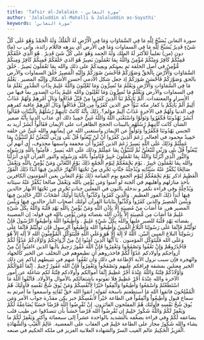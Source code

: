 ```yaml
---
title: 'Tafsir al-Jalalain - سورة التغابن'
author: 'Jalaluddin al-Mahalli & Jalaluddin as-Suyuthi'
keywords: 'سورة التغابن'
---
```


سورة التغابن
يُسَبِّحُ لِلَّهِ مَا فِي السَّمَاوَاتِ وَمَا فِي الْأَرْضِ لَهُ الْمُلْكُ وَلَهُ الْحَمْدُ وَهُوَ عَلَى كُلِّ شَيْءٍ قَدِيرٌ
يُسَبِّحُ لِلَّهِ مَا فِي السماوات وَمَا فِي الأرض
أي ينزهه فاللام زائدة، وأتى ب (ما) دون (من) تغليباً للأكثر
لَهُ الملك وَلَهُ الحمد وَهُوَ على كُلِّ شَئ قَدِيرٌ
.
هُوَ الَّذِي خَلَقَكُمْ فَمِنْكُمْ كَافِرٌ وَمِنْكُمْ مُؤْمِنٌ وَاللَّهُ بِمَا تَعْمَلُونَ بَصِيرٌ
هُوَ الذي خَلَقَكُمْ فَمِنكُمْ كَافِرٌ وَمِنكُمْ مُّؤْمِنٌ
في أصل الخلقة ثم يميتكم ويعِيدكُمْ على ذلك
والله بِمَا تَعْمَلُونَ بَصِيرٌ
.
خَلَقَ السَّمَاوَاتِ وَالْأَرْضَ بِالْحَقِّ وَصَوَّرَكُمْ فَأَحْسَنَ صُوَرَكُمْ وَإِلَيْهِ الْمَصِيرُ
خَلَقَ السماوات والأرض بالحق وَصَوَّرَكُمْ فَأَحْسَنَ صُوَرَكُمْ
إذ جعل شكل الآدمي أحسن الأشكال
وَإِلَيْهِ المصير
.
يَعْلَمُ مَا فِي السَّمَاوَاتِ وَالْأَرْضِ وَيَعْلَمُ مَا تُسِرُّونَ وَمَا تُعْلِنُونَ وَاللَّهُ عَلِيمٌ بِذَاتِ الصُّدُورِ
يَعْلَمُ مَا فِي السماوات والأرض وَيَعْلَمُ مَا تُسِرُّونَ وَمَا تُعْلِنُونَ والله عَلِيمُ بِذَاتِ الصدور
بما فيها من الأسرار والمعتقدات.
أَلَمْ يَأْتِكُمْ نَبَأُ الَّذِينَ كَفَرُوا مِنْ قَبْلُ فَذَاقُوا وَبَالَ أَمْرِهِمْ وَلَهُمْ عَذَابٌ أَلِيمٌ
أَلَمْ يَأْتِكُمْ
يا كفار مكة
نَبَؤُاْ
خبر
الذين كَفَرُواْ مِن قَبْلُ فَذَاقُواْ وَبَالَ أَمْرِهِمْ
عاقبة كفرهم في الدنيا
وَلَهُمْ
في الآخرة
عَذَابٌ أَلِيمٌ
مؤلم؟.
ذَلِكَ بِأَنَّهُ كَانَتْ تَأْتِيهِمْ رُسُلُهُمْ بِالْبَيِّنَاتِ فَقَالُوا أَبَشَرٌ يَهْدُونَنَا فَكَفَرُوا وَتَوَلَّوْا وَاسْتَغْنَى اللَّهُ وَاللَّهُ غَنِيٌّ حَمِيدٌ
ذلك
أي عذاب الدنيا
بِأَنَّهُ
ضمير الشأن
كَانَت تَّأْتِيهِمْ رُسُلُهُم بالبينات
الحجج الظاهرات على الإِيمان
فَقَالُواْ أَبَشَرٌ
أريد به الجنس
يَهْدُونَنَا فَكَفَرُواْ وَتَوَلَّواْ
عن الإِيمان
واستغنى الله
عن إيمانهم
والله غَنِىٌّ
عن خلقه
حَمِيدٌ
محمود في أفعاله.
زَعَمَ الَّذِينَ كَفَرُوا أَنْ لَنْ يُبْعَثُوا قُلْ بَلَى وَرَبِّي لَتُبْعَثُنَّ ثُمَّ لَتُنَبَّؤُنَّ بِمَا عَمِلْتُمْ وَذَلِكَ عَلَى اللَّهِ يَسِيرٌ
زَعَمَ الذين كَفَرُواْ أَن
مخففة واسمها محذوف، أي أنهم
لَّن يُبْعَثُواْ قُلْ بلى وَرَبِّى لَتُبْعَثُنَّ ثُمَّ لَتُنَبَّؤُنَّ بِمَا عَمِلْتُمْ وذلك عَلَى الله يَسِيرٌ
.
فَآَمِنُوا بِاللَّهِ وَرَسُولِهِ وَالنُّورِ الَّذِي أَنْزَلْنَا وَاللَّهُ بِمَا تَعْمَلُونَ خَبِيرٌ
فَئَامِنُواْ بالله وَرَسُولِهِ والنور
القرآن
الذي أَنزَلْنَا والله بِمَا تَعْمَلُونَ خَبِيرٌ
.
يَوْمَ يَجْمَعُكُمْ لِيَوْمِ الْجَمْعِ ذَلِكَ يَوْمُ التَّغَابُنِ وَمَنْ يُؤْمِنْ بِاللَّهِ وَيَعْمَلْ صَالِحًا يُكَفِّرْ عَنْهُ سَيِّئَاتِهِ وَيُدْخِلْهُ جَنَّاتٍ تَجْرِي مِنْ تَحْتِهَا الْأَنْهَارُ خَالِدِينَ فِيهَا أَبَدًا ذَلِكَ الْفَوْزُ الْعَظِيمُ
اذكر
يَوْمَ يَجْمَعُكُمْ لِيَوْمِ الجمع
يوم القيامة
ذَلِكَ يَوْمُ التغابن
يغبن المؤمنون الكافرين بأخذ منازلهم وأهليهم في الجنة لو آمنوا
وَمَن يُؤْمِن بالله وَيَعْمَلْ صالحا يُكَفِّرْ عَنْهُ سيئاته وَيُدْخِلْهُ
وفي قراءة
نكفر
و
ندخله
بالنون في الفعلين
جنات تَجْرِى مِن تَحْتِهَا الأنهار خالدين فِيهَا أَبَداً ذَلِكَ الفوز العظيم
.
وَالَّذِينَ كَفَرُوا وَكَذَّبُوا بِآَيَاتِنَا أُولَئِكَ أَصْحَابُ النَّارِ خَالِدِينَ فِيهَا وَبِئْسَ الْمَصِيرُ
والذين كَفَرُواْ وَكَذَّبُواْ بئاياتنا
القرآن
أولئك أصحاب النار خالدين فِيهَا وَبِئْسَ المصير
هي.
مَا أَصَابَ مِنْ مُصِيبَةٍ إِلَّا بِإِذْنِ اللَّهِ وَمَنْ يُؤْمِنْ بِاللَّهِ يَهْدِ قَلْبَهُ وَاللَّهُ بِكُلِّ شَيْءٍ عَلِيمٌ
مَا أَصَابَ مِن مُّصِيبَةٍ إِلاَّ بِإِذْنِ الله
بقضائه
وَمَن يُؤْمِن بالله
في قوله: إن المصيبة بقضائه
يَهْدِ قَلْبَهُ
للصبر عليها
والله بِكُلِّ شَيْءٍ عَلِيمٌ
.
وَأَطِيعُوا اللَّهَ وَأَطِيعُوا الرَّسُولَ فَإِنْ تَوَلَّيْتُمْ فَإِنَّمَا عَلَى رَسُولِنَا الْبَلَاغُ الْمُبِينُ
وَأَطِيعُواْ الله وَأَطيعُواْ الرسول فَإِن تَولَّيْتُمْ فَإِنَّمَا على رَسُولِنَا البلاغ المبين
البيّن.
اللَّهُ لَا إِلَهَ إِلَّا هُوَ وَعَلَى اللَّهِ فَلْيَتَوَكَّلِ الْمُؤْمِنُونَ
الله لاَ إله إِلاَّ هُوَ وَعَلَى الله فَلْيَتَوَكَّلِ المؤمنون
.
يَا أَيُّهَا الَّذِينَ آَمَنُوا إِنَّ مِنْ أَزْوَاجِكُمْ وَأَوْلَادِكُمْ عَدُوًّا لَكُمْ فَاحْذَرُوهُمْ وَإِنْ تَعْفُوا وَتَصْفَحُوا وَتَغْفِرُوا فَإِنَّ اللَّهَ غَفُورٌ رَحِيمٌ
ياأيها الذين ءَامَنُواْ إِنَّ مِنْ أزواجكم وأولادكم عَدُوّاً لَّكُمْ فاحذروهم
أن تطيعوهم في التخلف عن الخير كالجهاد والهجرة فإن سبب نزول الآية الإِطاعة في ذلك
وَأَن تَعْفُواْ
عنهم في تثبيطهم إياكم عن ذلك الخير معتلين بمشقة فراقكم عليهم
وَتَصْفَحُواْ وَتَغْفِرُواْ فَإِنَّ الله غَفُورٌ رَّحِيمٌ
.
إِنَّمَا أَمْوَالُكُمْ وَأَوْلَادُكُمْ فِتْنَةٌ وَاللَّهُ عِنْدَهُ أَجْرٌ عَظِيمٌ
إِنَّمَا أموالكم وأولادكم فِتْنَةٌ
لكم شاغلة عن أمور الآخرة
والله عِنْدَهُ أَجْرٌ عَظِيمٌ
فلا تفوتوه باشتغالكم بالأموال والأولاد.
فَاتَّقُوا اللَّهَ مَا اسْتَطَعْتُمْ وَاسْمَعُوا وَأَطِيعُوا وَأَنْفِقُوا خَيْرًا لِأَنْفُسِكُمْ وَمَنْ يُوقَ شُحَّ نَفْسِهِ فَأُولَئِكَ هُمُ الْمُفْلِحُونَ
فاتقوا الله مَا استطعتم
ناسخة لقوله:
اتقوا الله حَقَّ تُقَاتِهِ
واسمعوا
ما أمرتم به سماع قبول
وَأَطِيعُواْ وَأَنْفِقُواْ
في الطاعة
خَيْراً لأَنفُسِكُمْ
خبر يكن مقدّرة جواب الأمر
وَمَن يُوقَ شُحَّ نَفْسِهِ فأولئك هُمُ المفلحون
الفائزون.
إِنْ تُقْرِضُوا اللَّهَ قَرْضًا حَسَنًا يُضَاعِفْهُ لَكُمْ وَيَغْفِرْ لَكُمْ وَاللَّهُ شَكُورٌ حَلِيمٌ
إِن تُقْرِضُواْ الله قَرْضاً حَسَناً
بأن تتصدّقوا عن طيب قلب
يضاعفه لَكُمْ
وفي قراءة
يضعِّفه
بالتشديد بالواحدة عشراً إلى سبعمائة وأكثر
وَيَغْفِرْ لَكُمْ
ما يشاء
والله شَكُورٌ
مجاز على الطاعة
حَلِيمٌ
في العقاب على المعصية.
عَالِمُ الْغَيْبِ وَالشَّهَادَةِ الْعَزِيزُ الْحَكِيمُ
عالم الغيب
السرّ
والشهادة
العلانية
العزيز
في ملكه
الحكيم
في صنعه.